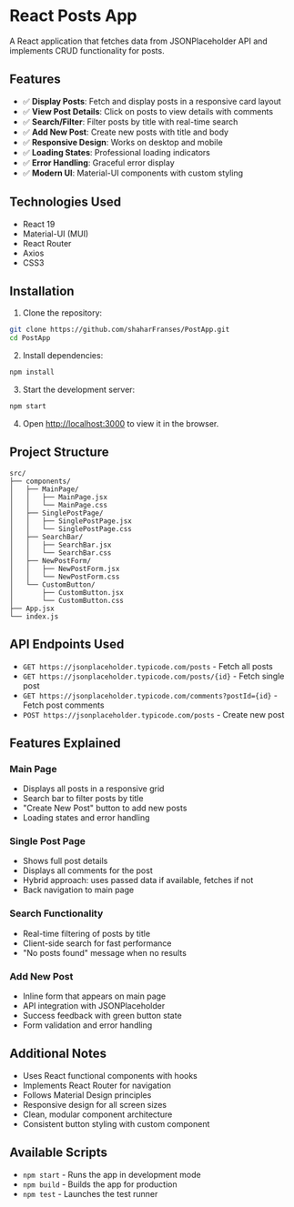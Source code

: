 # React Posts App

A React application that fetches data from JSONPlaceholder API and implements CRUD functionality for posts.

## Features

- ✅ **Display Posts**: Fetch and display posts in a responsive card layout
- ✅ **View Post Details**: Click on posts to view details with comments
- ✅ **Search/Filter**: Filter posts by title with real-time search
- ✅ **Add New Post**: Create new posts with title and body
- ✅ **Responsive Design**: Works on desktop and mobile
- ✅ **Loading States**: Professional loading indicators
- ✅ **Error Handling**: Graceful error display
- ✅ **Modern UI**: Material-UI components with custom styling

## Technologies Used

- React 19
- Material-UI (MUI)
- React Router
- Axios
- CSS3

## Installation

1. Clone the repository:
```bash
git clone https://github.com/shaharFranses/PostApp.git
cd PostApp
```

2. Install dependencies:
```bash
npm install
```

3. Start the development server:
```bash
npm start
```

4. Open [http://localhost:3000](http://localhost:3000) to view it in the browser.

## Project Structure

```
src/
├── components/
│   ├── MainPage/
│   │   ├── MainPage.jsx
│   │   └── MainPage.css
│   ├── SinglePostPage/
│   │   ├── SinglePostPage.jsx
│   │   └── SinglePostPage.css
│   ├── SearchBar/
│   │   ├── SearchBar.jsx
│   │   └── SearchBar.css
│   ├── NewPostForm/
│   │   ├── NewPostForm.jsx
│   │   └── NewPostForm.css
│   └── CustomButton/
│       ├── CustomButton.jsx
│       └── CustomButton.css
├── App.jsx
└── index.js
```

## API Endpoints Used

- `GET https://jsonplaceholder.typicode.com/posts` - Fetch all posts
- `GET https://jsonplaceholder.typicode.com/posts/{id}` - Fetch single post
- `GET https://jsonplaceholder.typicode.com/comments?postId={id}` - Fetch post comments
- `POST https://jsonplaceholder.typicode.com/posts` - Create new post

## Features Explained

### Main Page
- Displays all posts in a responsive grid
- Search bar to filter posts by title
- "Create New Post" button to add new posts
- Loading states and error handling

### Single Post Page
- Shows full post details
- Displays all comments for the post
- Hybrid approach: uses passed data if available, fetches if not
- Back navigation to main page

### Search Functionality
- Real-time filtering of posts by title
- Client-side search for fast performance
- "No posts found" message when no results

### Add New Post
- Inline form that appears on main page
- API integration with JSONPlaceholder
- Success feedback with green button state
- Form validation and error handling

## Additional Notes

- Uses React functional components with hooks
- Implements React Router for navigation
- Follows Material Design principles
- Responsive design for all screen sizes
- Clean, modular component architecture
- Consistent button styling with custom component

## Available Scripts

- `npm start` - Runs the app in development mode
- `npm build` - Builds the app for production
- `npm test` - Launches the test runner
